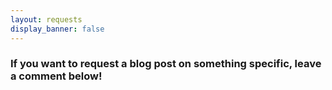 ```yaml
---
layout: requests
display_banner: false
---
```

### If you want to request a blog post on something specific, leave a comment below!